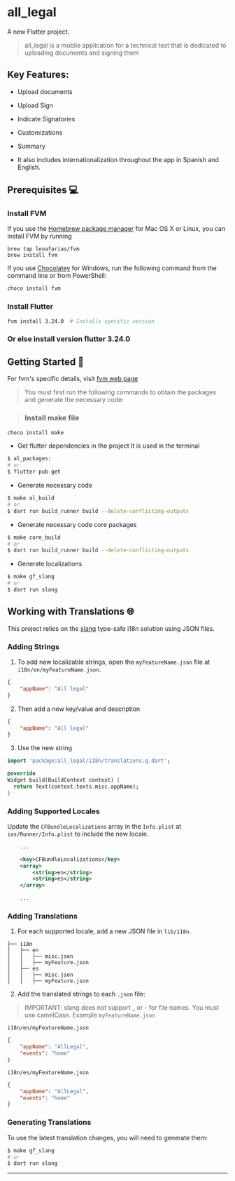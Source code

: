 # all_legal

A new Flutter project.

> all_legal is a mobile application for a technical test that is dedicated to uploading documents and signing them


## Key Features:

- Upload documents
- Upload Sign 
- Indicate Signatories
- Customizations
- Summary 

- It also includes internationalization throughout the app in Spanish and English.




## Prerequisites 💻
### Install FVM 


If you use the [Homebrew package manager](https://brew.sh) for Mac OS X or Linux, you can install FVM by running

```
brew tap leoafarias/fvm
brew install fvm
```

If you use [Chocolatey](https://chocolatey.org/) for Windows, run the following command from the command line or from PowerShell:

```bash
choco install fvm 
```
### Install Flutter

```bash
fvm install 3.24.0  # Installs specific version 
```
###  Or else  install version flutter 3.24.0




## Getting Started 🚀

For fvm's specific details, visit [fvm web page](https://fvm.app)

> You must first run the following commands to obtain the packages and generate the necessary code:

> ###  Install make file 

```bash
choco install make
```

- Get flutter dependencies in the project It is used in the terminal
```sh
$ al_packages:
# or
$ flutter pub get
```
- Generate necessary code 
```sh
$ make al_build
# or
$ dart run build_runner build --delete-conflicting-outputs
```
- Generate necessary code core packages

```sh
$ make core_build
# or
$ dart run build_runner build --delete-conflicting-outputs
```

- Generate localizations
```sh
$ make gf_slang
# or 
$ dart run slang
```
## Working with Translations 🌐

This project relies on the [slang][slang_link] type-safe i18n solution using JSON files.

### Adding Strings

1. To add new localizable strings, open the `myFeatureName.json` file at `i18n/en/myFeatureName.json`.

```json
{
    "appName": "All legal"
}
```

2. Then add a new key/value and description

```json
{
    "appName": "All legal"
}
```

3. Use the new string

```dart
import 'package:all_legal/i18n/translations.g.dart';

@override
Widget build(BuildContext context) {
  return Text(context.texts.misc.appName);
}
```

### Adding Supported Locales

Update the `CFBundleLocalizations` array in the `Info.plist` at `ios/Runner/Info.plist` to include the new locale.

```xml
    ...

    <key>CFBundleLocalizations</key>
	<array>
		<string>en</string>
		<string>es</string>
	</array>

    ...
```

### Adding Translations

1. For each supported locale, add a new JSON file in `lib/i18n`.

```
├── i18n
│   ├── en
│   │   ├── misc.json
│   │   ├── myFeature.json
│   ├── es
│   │   ├── misc.json
│   │   ├── myFeature.json
```

2. Add the translated strings to each `.json` file:

> IMPORTANT: slang does not support \_ or - for file names. You must use camelCase. Example `myFeatureName.json`

`i18n/en/myFeatureName.json`

```json
{
    "appName": "AllLegal",
    "events": "home"
}
```

`i18n/es/myFeatureName.json`

```json
{
    "appName": "AllLegal",
    "events": "home"
}
```

### Generating Translations

To use the latest translation changes, you will need to generate them:

```sh
$ make gf_slang
# or
$ dart run slang
```

---

[slang_link]: https://pub.dev/packages/slang
